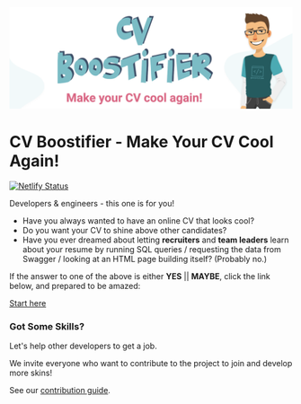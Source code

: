 <p  align="center">

<img  src="https://raw.githubusercontent.com/outbrain/cv-boostifier/master/screenshots/screenshot_1.png?raw=true"  alt="CV Boostifier"/>

</p>

# CV Boostifier - Make Your CV Cool Again!

[![Netlify Status](https://api.netlify.com/api/v1/badges/2c70be44-b96e-4ec3-a107-87d6ed35ce1c/deploy-status)](https://app.netlify.com/sites/cv-boostifier/deploys)

Developers & engineers - this one is for you!

* Have you always wanted to have an online CV that looks cool? 
* Do you want your CV to shine above other candidates? 
* Have you ever dreamed about letting **recruiters** and **team leaders** learn about your resume by running SQL queries / requesting the data from Swagger / looking at an HTML page building itself? (Probably no.)

If the answer to one of the above is either **YES** || **MAYBE**, click the link below, and prepared to be amazed:

[Start here](https://cv-boostifier.netlify.app)

### Got Some Skills?

Let's help other developers to get a job.

We invite everyone who want to contribute to the project to join and develop more skins!

See our [contribution guide](CONTRIBUTING.md).
